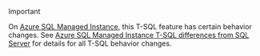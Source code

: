 > [!IMPORTANT]  
> On [Azure SQL Managed Instance](/azure/sql-database/sql-database-managed-instance), this T-SQL feature has certain behavior changes. See [Azure SQL Managed Instance T-SQL differences from SQL Server](/azure/sql-database/sql-database-managed-instance-transact-sql-information) for details for all T-SQL behavior changes.